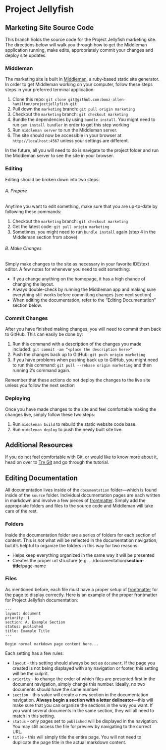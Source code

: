 # Project Jellyfish
## Marketing Site Source Code

This branch holds the source code for the Project Jellyfish marketing site. The directions below will walk you through how to get the Middleman application running, make edits, appropriately commit your changes and deploy site updates.

### Middleman

The marketing site is built in [Middleman](https://middlemanapp.com/), a ruby-based static site generator. In order to get Middleman working on your computer, follow these steps steps in your preferred terminal application:

1. Clone this repo: `git clone git@github.com:booz-allen-hamilton/projectjellyfish.git`
2. Pull down the `marketing` branch: `git pull origin marketing`
3. Checkout the `marketing` branch: `git checkout marketing`
4. Bundle the dependencies by using `bundle install`. You might need to run `gem install bundler` in order to get this step working
5. Run `middleman server` to run the Middleman server.
6. The site should now be accessible in your browser at `http://localhost:4567` unless your settings are different.

In the future, all you will need to do is navigate to the project folder and run the Middleman server to see the site in your browser.

### Editing

Editing should be broken down into two steps:

###### A. Prepare
Anytime you want to edit something, make sure that you are up-to-date by following these commands:
1. Checkout the `marketing` branch: `git checkout marketing`
2. Get the latest code: `git pull origin marketing`
3. Sometimes, you might need to run `bundle install` again (step 4 in the Middleman section from above)

###### B. Make Changes
Simply make changes to the site as necessary in your favorite IDE/text editor. A few notes for whenever you need to edit something:
- If you change anything on the homepage, it has a high chance of changing the layout.
- Always double-check by running the Middleman app and making sure everything still works before committing changes (see next section)
- When editing the documentation, refer to the “Editing Documentation” section below.

### Commit Changes

After you have finished making changes, you will need to commit them back to GitHub. This can easily be done by:

1. Run this command with a description of the changes you made included: `git commit -am “<place the description here>”`
2. Push the changes back up to GitHub: `git push origin marketing`
3. If you have problems when pushing back up to GitHub, you might need to run this command: `git pull --rebase origin marketing` and then running 2’s command again.

Remember that these actions do not deploy the changes to the live site unless you follow the next section

### Deploying

Once you have made changes to the site and feel comfortable making
the changes live, simply follow these two steps:

1. Run `middleman build` to rebuild the static website code base.
2. Run `middleman deploy` to push the newly built site live.

## Additional Resources

If you do not feel comfortable with Git, or would like to know more about it, head on over to [Try Git](try.github.io) and go through the tutorial.

## Editing Documentation

All documentation lives inside of the `documentation` folder—which is found inside of the `source` folder. Individual documentation pages are each written in markdown and involve a few pieces of [frontmatter](https://middlemanapp.com/basics/frontmatter/). Simply add the appropriate folders and files to the source code and Middleman will take care of the rest.

### Folders

Inside the documentation folder are a series of folders for each section of content. This is *not* what will be reflected in the documentation navigation, but it’s helpful to organize the folders in this way for two reasons:
- Helps keep everything organized in the same way it will be presented
- Creates the proper url structure (e.g. .../documentation/**section-title**/page-name

### Files

As mentioned before, each file must have a proper setup of [frontmatter](https://middlemanapp.com/basics/frontmatter/) for the page to display correctly. Here is an example of the proper frontmatter for Project Jellyfish documentation:

```
---
layout: document
priority: 1
section: A. Example Section
status: published
title: Example Title
---

Begin normal markdown page content here...
```

Each setting has a few rules:
- `layout` - this setting should always be set as `document`. If the page you created is not being displayed with any navigation or footer, this setting will be the culprit.
- `priority` - to change the order of which files are presented first in the document navigation, simply change this number. Ideally, no two documents should have the same number
- `section` - this value will create a new section in the documentation navigation. **Always begin a section with a letter delineator**—this will make sure that you can organize the sections in the way you want. If you want several documents in the same section, they will all need to match in this setting.
- `status` - only pages set to `published` will be displayed in the navigation. You may still access the file for preview by navigating to the correct URL.
- `title` - this will simply title the entire page. You will not need to duplicate the page title in the actual markdown content.
